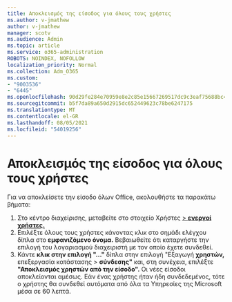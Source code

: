 ```yaml
---
title: Αποκλεισμός της είσοδος για όλους τους χρήστες
ms.author: v-jmathew
author: v-jmathew
manager: scotv
ms.audience: Admin
ms.topic: article
ms.service: o365-administration
ROBOTS: NOINDEX, NOFOLLOW
localization_priority: Normal
ms.collection: Adm_O365
ms.custom:
- "9003536"
- "6445"
ms.openlocfilehash: 90d29fe284e70959e8e2c85e15667269517dc9c3eaf75688bc4750d8767fa2fd
ms.sourcegitcommit: b5f7da89a650d2915dc652449623c78be6247175
ms.translationtype: MT
ms.contentlocale: el-GR
ms.lasthandoff: 08/05/2021
ms.locfileid: "54019256"
---
```

# <a name="block-sign-in-for-all-users"></a>Αποκλεισμός της είσοδος για όλους τους χρήστες

Για να αποκλείσετε την είσοδο όλων Office, ακολουθήστε τα παρακάτω βήματα:

1. Στο κέντρο διαχείρισης, μεταβείτε στο στοιχείο Χρήστες [   >  **ενεργοί χρήστες.**](https://admin.microsoft.com/Adminportal/Home?source=applauncher#/users)
2. Επιλέξτε όλους τους χρήστες κάνοντας κλικ στο σημάδι ελέγχου δίπλα στο **εμφανιζόμενο όνομα.** Βεβαιωθείτε ότι καταργήστε την επιλογή του λογαριασμού διαχειριστή με τον οποίο έχετε συνδεθεί.
3. Κάντε **κλικ στην επιλογή "..."** δίπλα στην επιλογή "Εξαγωγή **χρηστών,** επεξεργασία κατάστασης  >  **σύνδεσης"** και, στη συνέχεια, επιλέξτε **"Αποκλεισμός χρηστών από την είσοδο".** Οι νέες είσοδοι αποκλείονται αμέσως. Εάν ένας χρήστης ήταν ήδη συνδεδεμένος, τότε ο χρήστης θα συνδεθεί αυτόματα από όλα τα Υπηρεσίες της Microsoft μέσα σε 60 λεπτά.
